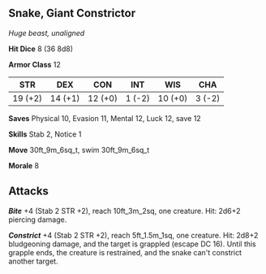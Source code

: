 ## Snake, Giant Constrictor

*Huge beast, unaligned*

**Hit Dice** 8 (36 8d8)

**Armor Class** 12

| STR     | DEX     | CON     | INT     | WIS     | CHA     |
|---------|---------|---------|---------|---------|---------|
| 19 (+2) | 14 (+1) | 12 (+0) |  1 (-2) | 10 (+0) |  3 (-2) |

**Saves** Physical 10, Evasion 11, Mental 12, Luck 12, save 12

**Skills** Stab 2, Notice 1

**Move** 30ft\_9m\_6sq\_t, swim 30ft\_9m\_6sq\_t

**Morale** 8

## Attacks

***Bite*** +4 (Stab 2 STR +2), reach 10ft\_3m\_2sq, one creature. Hit: 2d6+2 piercing damage.

***Constrict*** +4 (Stab 2 STR +2), reach 5ft\_1.5m\_1sq, one creature. Hit: 2d8+2 bludgeoning damage, and the target is grappled (escape DC 16). Until this grapple ends, the creature is restrained, and the snake can't constrict another target.

